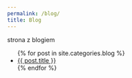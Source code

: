 ```yaml
---
permalink: /blog/
title: Blog
---
```

strona z blogiem

<ul>
  {% for post in site.categories.blog %}
    <li>
      <a href="{{ post.url }}">{{ post.title }}</a>
    </li>
  {% endfor %}
</ul>
